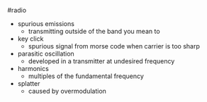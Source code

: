 #radio
- spurious emissions
	- transmitting outside of the band you mean to
- key click
	- spurious signal from morse code when carrier is too sharp
- parasitic oscillation
	- developed in a transmitter at undesired frequency
- harmonics
	- multiples of the fundamental frequency
- splatter
	- caused by overmodulation